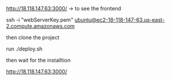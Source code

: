 
http://18.118.147.63:3000/ -> to see the frontend 

ssh -i "webServerKey.pem" ubuntu@ec2-18-118-147-63.us-east-2.compute.amazonaws.com

then clone the project 

run ./deploy.sh 

then wait for the installtion 

http://18.118.147.63:3000/

